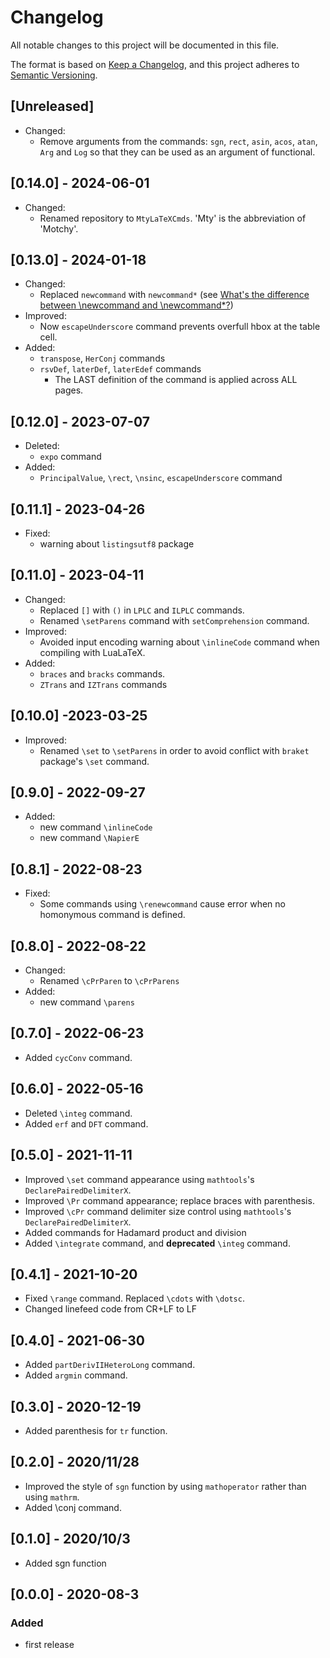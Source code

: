 # Changelog

All notable changes to this project will be documented in this file.

The format is based on [Keep a Changelog](https://keepachangelog.com/en/1.0.0/),
and this project adheres to [Semantic Versioning](https://semver.org/spec/v2.0.0.html).

## [Unreleased]

- Changed:
  - Remove arguments from the commands: `sgn`, `rect`, `asin`, `acos`, `atan`, `Arg` and `Log` so that they can be used as an argument of functional.

## [0.14.0] - 2024-06-01

- Changed:
  - Renamed repository to `MtyLaTeXCmds`. 'Mty' is the abbreviation of 'Motchy'.

## [0.13.0] - 2024-01-18

- Changed:
  - Replaced `newcommand` with `newcommand*` (see [What's the difference between \newcommand and \newcommand*?](https://tex.stackexchange.com/questions/1050/whats-the-difference-between-newcommand-and-newcommand))
- Improved:
  - Now `escapeUnderscore` command prevents overfull hbox at the table cell.
- Added:
  - `transpose`, `HerConj` commands
  - `rsvDef`, `laterDef`, `laterEdef` commands
    - The LAST definition of the command is applied across ALL pages.

## [0.12.0] - 2023-07-07

- Deleted:
  - `expo` command
- Added:
  - `PrincipalValue`, `\rect`, `\nsinc`, `escapeUnderscore` command

## [0.11.1] - 2023-04-26

- Fixed:
  - warning about `listingsutf8` package

## [0.11.0] - 2023-04-11

- Changed:
  - Replaced `[]` with `()` in `LPLC` and `ILPLC` commands.
  - Renamed `\setParens` command with `setComprehension` command.
- Improved:
  - Avoided input encoding warning about `\inlineCode` command when compiling with LuaLaTeX.
- Added:
  - `braces` and `bracks` commands.
  - `ZTrans` and `IZTrans` commands

## [0.10.0] -2023-03-25

- Improved:
  - Renamed `\set` to `\setParens` in order to avoid conflict with `braket` package's `\set` command.

## [0.9.0] - 2022-09-27

- Added:
  - new command `\inlineCode`
  - new command `\NapierE`

## [0.8.1] - 2022-08-23

- Fixed:
  - Some commands using `\renewcommand` cause error when no homonymous command is defined.

## [0.8.0] - 2022-08-22

- Changed:
  - Renamed `\cPrParen` to `\cPrParens`
- Added:
  - new command `\parens`

## [0.7.0] - 2022-06-23

- Added `cycConv` command.

## [0.6.0] - 2022-05-16

- Deleted `\integ` command.
- Added `erf` and `DFT` command.

## [0.5.0] - 2021-11-11

- Improved `\set` command appearance using `mathtools`'s `DeclarePairedDelimiterX`.
- Improved `\Pr` command appearance; replace braces with parenthesis.
- Improved `\cPr` command delimiter size control using `mathtools`'s `DeclarePairedDelimiterX`.
- Added commands for Hadamard product and division
- Added `\integrate` command, and **deprecated** `\integ` command.

## [0.4.1] - 2021-10-20

- Fixed `\range` command. Replaced `\cdots` with `\dotsc`.
- Changed linefeed code from CR+LF to LF

## [0.4.0] - 2021-06-30

- Added `partDerivIIHeteroLong` command.
- Added `argmin` command.

## [0.3.0] - 2020-12-19

- Added parenthesis for `tr` function.

## [0.2.0] - 2020/11/28

- Improved the style of `sgn` function by using `mathoperator` rather than using `mathrm`.
- Added \conj command.

## [0.1.0] - 2020/10/3

- Added sgn function

## [0.0.0] - 2020-08-3

### Added

- first release
